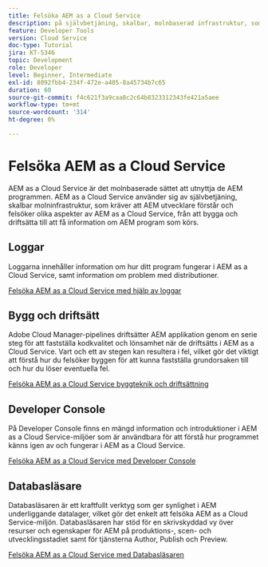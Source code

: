```yaml
---
title: Felsöka AEM as a Cloud Service
description: på självbetjäning, skalbar, molnbaserad infrastruktur, som kräver att AEM utvecklare förstår och felsöker olika aspekter av AEM as a Cloud Service, från att bygga och driftsätta till att få information om hur AEM körs.
feature: Developer Tools
version: Cloud Service
doc-type: Tutorial
jira: KT-5346
topic: Development
role: Developer
level: Beginner, Intermediate
exl-id: 8092fbb4-234f-472e-a405-8a45734b7c65
duration: 60
source-git-commit: f4c621f3a9caa8c2c64b8323312343fe421a5aee
workflow-type: tm+mt
source-wordcount: '314'
ht-degree: 0%

---
```


# Felsöka AEM as a Cloud Service

AEM as a Cloud Service är det molnbaserade sättet att utnyttja de AEM programmen. AEM as a Cloud Service använder sig av självbetjäning, skalbar molninfrastruktur, som kräver att AEM utvecklare förstår och felsöker olika aspekter av AEM as a Cloud Service, från att bygga och driftsätta till att få information om AEM program som körs.

## Loggar

Loggarna innehåller information om hur ditt program fungerar i AEM as a Cloud Service, samt information om problem med distributioner.

[Felsöka AEM as a Cloud Service med hjälp av loggar](./logs.md)

## Bygg och driftsätt

Adobe Cloud Manager-pipelines driftsätter AEM applikation genom en serie steg för att fastställa kodkvalitet och lönsamhet när de driftsätts i AEM as a Cloud Service. Vart och ett av stegen kan resultera i fel, vilket gör det viktigt att förstå hur du felsöker byggen för att kunna fastställa grundorsaken till och hur du löser eventuella fel.

[Felsöka AEM as a Cloud Service byggteknik och driftsättning](./build-and-deployment.md)

## Developer Console

På Developer Console finns en mängd information och introduktioner i AEM as a Cloud Service-miljöer som är användbara för att förstå hur programmet känns igen av och fungerar i AEM as a Cloud Service.

[Felsöka AEM as a Cloud Service med Developer Console](./developer-console.md)

## Databasläsare

Databasläsaren är ett kraftfullt verktyg som ger synlighet i AEM underliggande datalager, vilket gör det enkelt att felsöka AEM as a Cloud Service-miljön. Databasläsaren har stöd för en skrivskyddad vy över resurser och egenskaper för AEM på produktions-, scen- och utvecklingsstadiet samt för tjänsterna Author, Publish och Preview.

[Felsöka AEM as a Cloud Service med Databasläsaren](./repository-browser.md)
